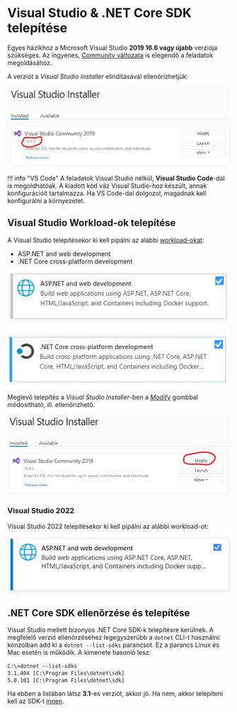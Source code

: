 # Visual Studio & .NET Core SDK telepítése

Egyes házikhoz a Microsoft Visual Studio **2019 16.6 vagy újabb** verziója szükséges. Az ingyenes, [Community változata](https://visualstudio.microsoft.com/vs/community/) is elegendő a feladatok megoldásához.

A verziót a _Visual Studio Installer_ elindításával ellenőrizhetjük:

![Visual Studio verzió](images/visual-studio/vs-verzio.png)

!!! info "VS Code"
    A feladatok Visual Studio nélkül, **Visual Studio Code**-dal is megoldhatóak. A kiadott kód váz Visual Studio-hoz készült, annak konfigurációit tartalmazza. Ha VS Code-dal dolgozol, magadnak kell konfigurálni a környezetet.

## Visual Studio Workload-ok telepítése

A Visual Studio telepítésekor ki kell pipálni az alábbi [workload-okat](https://docs.microsoft.com/en-us/visualstudio/install/install-visual-studio?view=vs-2019#step-4---choose-workloads):

- ASP.NET and web development
- .NET Core cross-platform development

![Visual Studio workloadok](images/visual-studio/vs-workload.png)

Meglevő telepítés a _Visual Studio Installer_-ben a [_Modify_](https://docs.microsoft.com/en-us/visualstudio/install/modify-visual-studio?view=vs-2019) gombbal módosítható, ill. ellenőrizhető.

![Visual Studio komponensek telepítése](images/visual-studio/vs-installer-modify.png)

### Visual Studio 2022

Visual Studio 2022 telepítésekor ki kell pipálni az alábbi workload-ot:

![Visual Studio 2022 workload](images/visual-studio-2022/vs-workload.png)

## .NET Core SDK ellenőrzése és telepítése

Visual Studio mellett bizonyos .NET Core SDK-k telepítésre kerülnek. A megfelelő verzió ellenőrzéséhez legegyszerűbb a `dotnet` CLI-t használni: konzolban add ki a `dotnet --list-sdks` parancsot. Ez a parancs Linux és Mac esetén is működik. A kimenete hasonló lesz:

```hl_lines="2"
C:\>dotnet --list-sdks
3.1.404 [C:\Program Files\dotnet\sdk]
5.0.101 [C:\Program Files\dotnet\sdk]
```

Ha ebben a listában látsz **3.1**-es verziót, akkor jó. Ha nem, akkor telepíteni kell az SDK-t [innen](https://dotnet.microsoft.com/download/dotnet-core/3.1).
